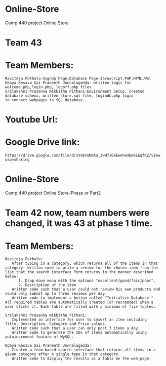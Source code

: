 # Online-Store
Comp 440 project Online Store
# Team 43
# Team Members:
    Raviteja Pothala-SignUp Page,Database Page-Javascript,PHP,HTML.Wel
    Udaya Kesava Sai Praneeth Jonnalagedda- written logic for welcome.php,login.php, logoff.php files 
    Srilakshmi Prasanna Nikhitha Pithani-Environment Setup, created database schema, written store.sql file, logindb.php logic 
    to connect webpages to SQL database.

    
# Youtube Url:

# Google Drive link: 
    https://drive.google.com/file/d/1Va0vnHbAu_JwH7iOsEweheUEn6EEqfKZ/view?usp=sharing


    
# Online-Store
Comp 440 project Online Store-Phase or Part2

# Team 42 now, team numbers were changed, it was 43 at phase 1 time.
# Team Members:
    Raviteja Pothala:
	   After typing in a category, which returns all of the items in that category, written code to write a review for the chosen item from the list that the search interface form returns in the manner described below:
          1. Drop-down menu with the options "excellent/good/fair/poor".
          2. Description of the item
	   Written code such that a user could not review his own products and could only submit up to three reviews per day.
	   Written code to implement a button called "Initialize Database."  All required tables are automatically created (or recreated) when a user clicks it. Each table are filled with a minimum of five tuples.
	  
    Srilakshmi Prasanna Nikhitha Pithani:
	   Implemented an interface for user to insert an item including Title, Description, Category and Price values.
	   Written code such that a user can only post 3 items a day.
	   Written code to generate the IDs of items automatically using autoincrement feature of MySQL.	
	
	Udaya Kesava Sai Praneeth Jonnalagedda:
	   Created a form-based search interface that returns all items in a given category after a single type in that category.
	   Written code to display the results as a table on the web-page.


    

